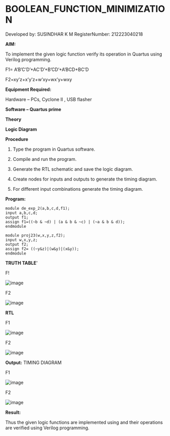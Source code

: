 # BOOLEAN_FUNCTION_MINIMIZATION
Developed by: SUSINDHAR K M 
RegisterNumber: 212223040218

**AIM:**

To implement the given logic function verify its operation in Quartus using Verilog programming.

F1= A’B’C’D’+AC’D’+B’CD’+A’BCD+BC’D 

F2=xy’z+x’y’z+w’xy+wx’y+wxy

**Equipment Required:**

Hardware – PCs, Cyclone II , USB flasher

**Software – Quartus prime**

**Theory**

**Logic Diagram**

**Procedure**

1.	Type the program in Quartus software.

2.	Compile and run the program.

3.	Generate the RTL schematic and save the logic diagram.

4.	Create nodes for inputs and outputs to generate the timing diagram.

5.	For different input combinations generate the timing diagram.


**Program:**

```
module de_exp_2(a,b,c,d,f1);
input a,b,c,d;
output f1;
assign f1=((~b & ~d) | (a & b & ~c) | (~a & b & d));
endmodule

```
```
module proj23(w,x,y,z,f2);
input w,x,y,z;
output f2;
assign f2= ((~y&z)|(w&y)|(x&y));
endmodule
```


**TRUTH TABLE**'

F!

![image](https://github.com/user-attachments/assets/d00d62d7-40db-43ed-adf8-42c7e20ab0d7)

F2

![image](https://github.com/user-attachments/assets/cccd9b8e-5fb4-463c-b49a-f13ee4a56aba)



**RTL**

F1

![image](https://github.com/user-attachments/assets/d2fcaf88-33ac-4a57-bd11-dd43d297cb14)

F2

![image](https://github.com/user-attachments/assets/7b43d45b-e78c-4924-a768-6ea8f4907e34)


**Output:**
TIMING DIAGRAM

F1

![image](https://github.com/user-attachments/assets/38d80c37-42cd-4c98-b00b-8e7586d3c268)

F2

![image](https://github.com/user-attachments/assets/98173386-414d-4b4b-9f05-9ed9f51f79cc)


**Result:**

Thus the given logic functions are implemented using and their operations are verified using Verilog programming.


